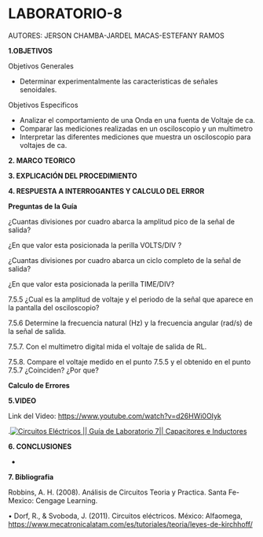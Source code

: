 # LABORATORIO-8
AUTORES: JERSON CHAMBA-JARDEL MACAS-ESTEFANY RAMOS

**1.OBJETIVOS**

Objetivos Generales

* Determinar experimentalmente las caracteristicas de señales senoidales.

Objetivos Especificos

* Analizar el comportamiento de una Onda en una fuenta de Voltaje de ca.
* Comparar las mediciones realizadas en un osciloscopio y un multimetro
* Interpretar las diferentes mediciones que muestra un osciloscopio para voltajes de ca.

**2. MARCO TEORICO**



**3. EXPLICACIÓN DEL PROCEDIMIENTO**


**4. RESPUESTA A INTERROGANTES Y CALCULO DEL ERROR**

**Preguntas de la Guía**


¿Cuantas divisiones por cuadro abarca la amplitud pico de la señal de salida?

¿En que valor esta posicionada la perilla VOLTS/DIV ?

¿Cuantas divisiones por cuadro abarca un ciclo completo de la señal de salida?

¿En que valor esta posicionada la perilla TIME/DIV?

7.5.5 ¿Cual es la amplitud  de voltaje y el periodo de la señal que aparece en la pantalla del osciloscopio?

7.5.6 Determine la frecuencia natural (Hz) y la frecuencia angular (rad/s) de la señal de salida.

7.5.7. Con el multimetro digital mida el voltaje de salida de RL.

7.5.8. Compare el voltaje medido en el punto 7.5.5 y el obtenido en el punto 7.5.7 ¿Coinciden?  ¿Por que?



**Calculo de Errores**


**5.VIDEO**

Link del Video: https://www.youtube.com/watch?v=d26HWi0OIyk

.[![Circuitos Eléctricos || Guía de Laboratorio 7|| Capacitores e Inductores](https://img.youtube.com/vi/d26HWi0OIyk/0.jpg)](https://youtu.be/d26HWi0OIyk)


**6. CONCLUSIONES**

*  

**7. Bibliografia**

 Robbins, A. H. (2008). Análisis de Circuitos Teoria y Practica. Santa Fe-Mexico: Cengage Learning.
 
•  Dorf, R., & Svoboda, J. (2011). Circuitos eléctricos. México: Alfaomega, https://www.mecatronicalatam.com/es/tutoriales/teoria/leyes-de-kirchhoff/
